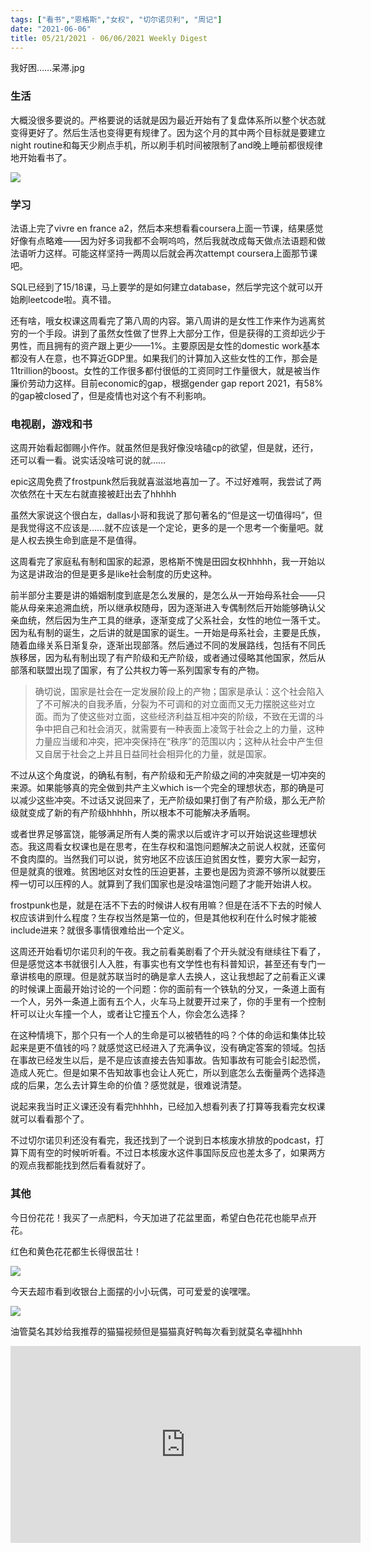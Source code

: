 ```yaml
---
tags: ["看书","恩格斯","女权", "切尔诺贝利", "周记"]
date: "2021-06-06"
title: 05/21/2021 - 06/06/2021 Weekly Digest
---
```

我好困……呆滞.jpg

### 生活

大概没很多要说的。严格要说的话就是因为最近开始有了复盘体系所以整个状态就变得更好了。然后生活也变得更有规律了。因为这个月的其中两个目标就是要建立night routine和每天少刷点手机，所以刷手机时间被限制了and晚上睡前都很规律地开始看书了。

![](https://imglf6.lf127.net/img/UlBlT2VCQTFuRTFDM3Q2WEhZVWdGMVdjOXpXZTN6a2pEWEJPU0ZtTXNyQStFMGdybzV0anVnPT0.jpeg)

### 学习

法语上完了vivre en france a2，然后本来想看看coursera上面一节课，结果感觉好像有点略难——因为好多词我都不会啊呜呜，然后我就改成每天做点法语题和做法语听力这样。可能这样坚持一两周以后就会再次attempt coursera上面那节课吧。

SQL已经到了15/18课，马上要学的是如何建立database，然后学完这个就可以开始刷leetcode啦。真不错。

还有啥，哦女权课这周看完了第八周的内容。第八周讲的是女性工作来作为逃离贫穷的一个手段。讲到了虽然女性做了世界上大部分工作，但是获得的工资却远少于男性，而且拥有的资产跟上更少——1%。主要原因是女性的domestic work基本都没有人在意，也不算近GDP里。如果我们的计算加入这些女性的工作，那会是11trillion的boost。女性的工作很多都付很低的工资同时工作量很大，就是被当作廉价劳动力这样。目前economic的gap，根据gender gap report 2021，有58%的gap被closed了，但是疫情也对这个有不利影响。

### 电视剧，游戏和书

这周开始看起御赐小仵作。就虽然但是我好像没啥磕cp的欲望，但是就，还行，还可以看一看。说实话没啥可说的就……

epic这周免费了frostpunk然后我就喜滋滋地喜加一了。不过好难啊，我尝试了两次依然在十天左右就直接被赶出去了hhhhh

虽然大家说这个很白左，dallas小哥和我说了那句著名的“但是这一切值得吗”，但是我觉得这不应该是……就不应该是一个定论，更多的是一个思考一个衡量吧。就是人权去换生命到底是不是值得。

这周看完了家庭私有制和国家的起源，恩格斯不愧是田园女权hhhhh，我一开始以为这是讲政治的但是更多是like社会制度的历史这种。

前半部分主要是讲的婚姻制度到底是怎么发展的，是怎么从一开始母系社会——只能从母亲来追溯血统，所以继承权随母，因为逐渐进入专偶制然后开始能够确认父亲血统，然后因为生产工具的继承，逐渐变成了父系社会，女性的地位一落千丈。因为私有制的诞生，之后讲的就是国家的诞生。一开始是母系社会，主要是氏族，随着血缘关系日渐复杂，逐渐出现部落。然后通过不同的发展路线，包括有不同氏族移居，因为私有制出现了有产阶级和无产阶级，或者通过侵略其他国家，然后从部落和联盟出现了国家，有了公共权力等一系列国家专有的产物。

> 确切说，国家是社会在一定发展阶段上的产物；国家是承认：这个社会陷入了不可解决的自我矛盾，分裂为不可调和的对立面而又无力摆脱这些对立面。而为了使这些对立面，这些经济利益互相冲突的阶级，不致在无谓的斗争中把自己和社会消灭，就需要有一种表面上凌驾于社会之上的力量，这种力量应当缓和冲突，把冲突保持在“秩序”的范围以内；这种从社会中产生但又自居于社会之上并且日益同社会相异化的力量，就是国家。

不过从这个角度说，的确私有制，有产阶级和无产阶级之间的冲突就是一切冲突的来源。如果能够真的完全做到共产主义which is一个完全的理想状态，那的确是可以减少这些冲突。不过话又说回来了，无产阶级如果打倒了有产阶级，那么无产阶级就变成了新的有产阶级hhhhh，所以根本不可能解决矛盾啊。

或者世界足够富饶，能够满足所有人类的需求以后或许才可以开始说这些理想状态。我这周看女权课也是在思考，在生存权和温饱问题解决之前说人权就，还蛮何不食肉糜的。当然我们可以说，贫穷地区不应该压迫贫困女性，要穷大家一起穷，但是就真的很难。贫困地区对女性的压迫更甚，主要也是因为资源不够所以就要压榨一切可以压榨的人。就算到了我们国家也是没啥温饱问题了才能开始讲人权。

frostpunk也是，就是在活不下去的时候讲人权有用嘛？但是在活不下去的时候人权应该讲到什么程度？生存权当然是第一位的，但是其他权利在什么时候才能被include进来？就很多事情很难给出一个定义。

这周还开始看切尔诺贝利的午夜。我之前看美剧看了个开头就没有继续往下看了，但是感觉这本书就很引人入胜，有事实也有文学性也有科普知识，甚至还有专门一章讲核电的原理。但是就苏联当时的确是拿人去换人，这让我想起了之前看正义课的时候课上面最开始讨论的一个问题：你的面前有一个铁轨的分叉，一条道上面有一个人，另外一条道上面有五个人，火车马上就要开过来了，你的手里有一个控制杆可以让火车撞一个人，或者让它撞五个人，你会怎么选择？

在这种情境下，那个只有一个人的生命是可以被牺牲的吗？个体的命运和集体比较起来是更不值钱的吗？就感觉这已经进入了充满争议，没有确定答案的领域。包括在事故已经发生以后，是不是应该直接去告知事故。告知事故有可能会引起恐慌，造成人死亡。但是如果不告知故事也会让人死亡，所以到底怎么去衡量两个选择造成的后果，怎么去计算生命的价值？感觉就是，很难说清楚。

说起来我当时正义课还没有看完hhhhh，已经加入想看列表了打算等我看完女权课就可以看看那个了。

不过切尔诺贝利还没有看完，我还找到了一个说到日本核废水排放的podcast，打算下周有空的时候听听看。不过日本核废水这件事国际反应也差太多了，如果两方的观点我都能找到然后看看就好了。

### 其他

今日份花花！我买了一点肥料，今天加进了花盆里面，希望白色花花也能早点开花。

红色和黄色花花都生长得很茁壮！

![](https://imglf3.lf127.net/img/UlBlT2VCQTFuRTFDM3Q2WEhZVWdGd2x2eWhUZ1prSytKbnIyRGQ4azBJVWw2eDkyS0M2Slp3PT0.jpg)

今天去超市看到收银台上面摆的小小玩偶，可可爱爱的诶嘿嘿。

![](https://imglf5.lf127.net/img/UlBlT2VCQTFuRTFDM3Q2WEhZVWdGekw1RXZSNWRRLy9FYWt4L2lFK3dSS2Y5Z0pXRGNoUUpRPT0.jpg?imageView&thumbnail=2160x0&quality=90&interlace=1&type=jpg)

油管莫名其妙给我推荐的猫猫视频但是猫猫真好鸭每次看到就莫名幸福hhhh

<div class="videoWrapper">
<iframe width="560" height="315" src="https://www.youtube.com/embed/mpp6-a3ckaM" title="YouTube video player" frameborder="0" allow="accelerometer; autoplay; clipboard-write; encrypted-media; gyroscope; picture-in-picture" allowfullscreen></iframe>
</div> 